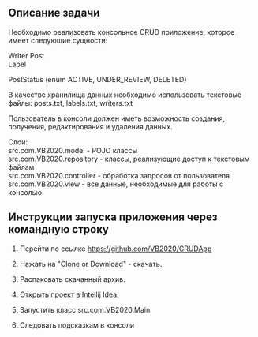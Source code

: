 ## Описание задачи

Необходимо реализовать консольное CRUD приложение, которое имеет следующие сущности:

Writer
Post  
Label


PostStatus (enum ACTIVE, UNDER_REVIEW, DELETED)


В качестве хранилища данных необходимо использовать текстовые файлы:
posts.txt, labels.txt, writers.txt

Пользователь в консоли должен иметь возможность создания, получения, редактирования и удаления данных.

Слои:    
src.com.VB2020.model - POJO клаcсы   
src.com.VB2020.repository - классы, реализующие доступ к текстовым файлам  
src.com.VB2020.controller - обработка запросов от пользователя   
src.com.VB2020.view - все данные, необходимые для работы с консолью

## Инструкции запуска приложения через командную строку

1) Перейти по ссылке https://github.com/VB2020/CRUDApp

2) Нажать на "Clone or Download" - скачать.

3) Распаковать скачанный архив.

4) Открыть проект в Intellij Idea.

5) Запустить класс src.com.VB2020.Main

6) Следовать подсказкам в консоли
